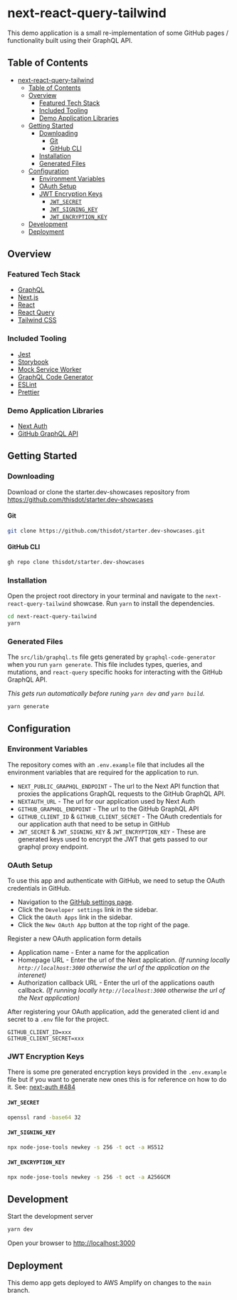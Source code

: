 # next-react-query-tailwind

This demo application is a small re-implementation of some GitHub pages / functionality built using their GraphQL API.

## Table of Contents

- [next-react-query-tailwind](#next-react-query-tailwind)
  - [Table of Contents](#table-of-contents)
  - [Overview](#overview)
    - [Featured Tech Stack](#featured-tech-stack)
    - [Included Tooling](#included-tooling)
    - [Demo Application Libraries](#demo-application-libraries)
  - [Getting Started](#getting-started)
    - [Downloading](#downloading)
      - [Git](#git)
      - [GitHub CLI](#github-cli)
    - [Installation](#installation)
    - [Generated Files](#generated-files)
  - [Configuration](#configuration)
    - [Environment Variables](#environment-variables)
    - [OAuth Setup](#oauth-setup)
    - [JWT Encryption Keys](#jwt-encryption-keys)
      - [`JWT_SECRET`](#jwt_secret)
      - [`JWT_SIGNING_KEY`](#jwt_signing_key)
      - [`JWT_ENCRYPTION_KEY`](#jwt_encryption_key)
  - [Development](#development)
  - [Deployment](#deployment)

## Overview

### Featured Tech Stack

- [GraphQL](https://graphql.org/)
- [Next.js](https://nextjs.org)
- [React](https://reactjs.org)
- [React Query](https://react-query.tanstack.com/)
- [Tailwind CSS](https://tailwindcss.com)

### Included Tooling

- [Jest](https://jestjs.io)
- [Storybook](https://storybook.js.org)
- [Mock Service Worker](https://mswjs.io)
- [GraphQL Code Generator](https://www.graphql-code-generator.com/)
- [ESLint](https://eslint.org)
- [Prettier](https://prettier.io)

### Demo Application Libraries

- [Next Auth](https://next-auth.js.org/)
- [GitHub GraphQL API](https://docs.github.com/en/graphql)

## Getting Started

### Downloading

Download or clone the starter.dev-showcases repository from https://github.com/thisdot/starter.dev-showcases

#### Git

```bash
git clone https://github.com/thisdot/starter.dev-showcases.git
```

#### GitHub CLI

```bash
gh repo clone thisdot/starter.dev-showcases
```

### Installation

Open the project root directory in your terminal and navigate to the `next-react-query-tailwind` showcase. Run `yarn` to install the dependencies.

```bash
cd next-react-query-tailwind
yarn
```

### Generated Files

The `src/lib/graphql.ts` file gets generated by `graphql-code-generator` when you run `yarn generate`. This file includes types, queries, and mutations, and `react-query` specific hooks for interacting with the GitHub GraphQL API.

_This gets run automatically before runing `yarn dev` and `yarn build`._

```bash
yarn generate
```

## Configuration

### Environment Variables

The repository comes with an `.env.example` file that includes all the environment variables that are required for the application to run.

- `NEXT_PUBLIC_GRAPHQL_ENDPOINT` - The url to the Next API function that proxies the applications GraphQL requests to the GitHub GraphQL API.
- `NEXTAUTH_URL` - The url for our application used by Next Auth
- `GITHUB_GRAPHQL_ENDPOINT` - The url to the GitHub GraphQL API
- `GITHUB_CLIENT_ID` & `GITHUB_CLIENT_SECRET` - The OAuth credentials for our application auth that need to be setup in GitHub
- `JWT_SECRET` & `JWT_SIGNING_KEY` & `JWT_ENCRYPTION_KEY` - These are generated keys used to encrypt the JWT that gets passed to our graphql proxy endpoint.

### OAuth Setup

To use this app and authenticate with GitHub, we need to setup the OAuth credentials in GitHub.

- Navigation to the [GitHub settings page](https://github.com/settings/profile).
- Click the `Developer settings` link in the sidebar.
- Click the `OAuth Apps` link in the sidebar.
- Click the `New OAuth App` button at the top right of the page.

Register a new OAuth application form details

- Application name - Enter a name for the application
- Homepage URL - Enter the url of the Next application. _(If running locally `http://localhost:3000` otherwise the url of the application on the interenet)_
- Authorization callback URL - Enter the url of the applications oauth callback. _(If running locally `http://localhost:3000` otherwise the url of the Next application)_

After registering your OAuth application, add the generated client id and secret to a `.env` file for the project.

```
GITHUB_CLIENT_ID=xxx
GITHUB_CLIENT_SECRET=xxx
```

### JWT Encryption Keys

There is some pre generated encryption keys provided in the `.env.example` file but if you want to generate new ones this is for reference on how to do it. See: [next-auth #484](https://github.com/nextauthjs/next-auth/issues/484)

#### `JWT_SECRET`

```bash
openssl rand -base64 32
```

#### `JWT_SIGNING_KEY`

```bash
npx node-jose-tools newkey -s 256 -t oct -a HS512
```

#### `JWT_ENCRYPTION_KEY`

```bash
npx node-jose-tools newkey -s 256 -t oct -a A256GCM
```

## Development

Start the development server

```bash
yarn dev
```

Open your browser to [http://localhost:3000](http://localhost:3000)

## Deployment

This demo app gets deployed to AWS Amplify on changes to the `main` branch.

